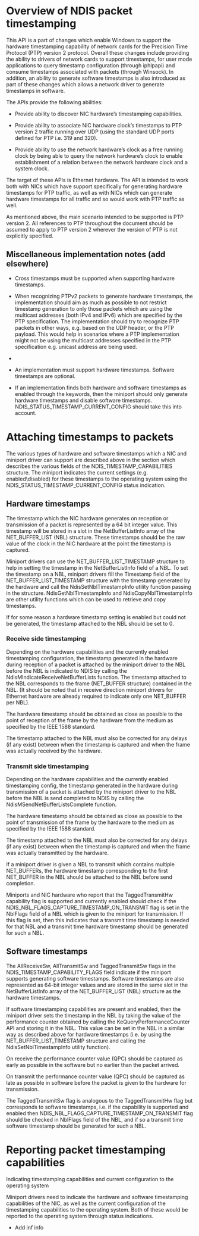 # Overview of NDIS packet timestamping

This API is a part of changes which enable Windows to support the hardware timestamping capability of network cards for the Precision Time Protocol (PTP) version 2 protocol. Overall these changes include providing the ability to drivers of network cards to support timestamps, for user mode applications to query timestamp configuration (through iphlpapi) and consume timestamps associated with packets (through Winsock). In addition, an ability to generate software timestamps is also introduced as part of these changes which allows a network driver to generate timestamps in software.

The APIs provide the following abilities:

- Provide ability to discover NIC hardware’s timestamping capabilities.

- Provide ability to associate NIC hardware clock’s timestamps to PTP version 2 traffic running over UDP (using the standard UDP ports defined for PTP i.e. 319 and 320).

- Provide ability to use the network hardware’s clock as a free running clock by being able to query the network hardware’s clock to enable establishment of a relation between the network hardware clock and a system clock.

The target of these APIs is Ethernet hardware. The API is intended to work both with NICs which have support specifically for generating hardware timestamps for PTP traffic, as well as with NICs which can generate hardware timestamps for all traffic and so would work with PTP traffic as well.

As mentioned above, the main scenario intended to be supported is PTP version 2. All references to PTP throughout the document should be assumed to apply to PTP version 2 wherever the version of PTP is not explicitly specified.

## Miscellaneous implementation notes (add elsewhere)

- Cross timestamps must be supported when supporting hardware timestamps.

- When recognizing PTPv2 packets to generate hardware timestamps, the implementation should aim as much as possible to not restrict timestamp generation to only those packets which are using the multicast addresses (both IPv4 and IPv6) which are specified by the PTP specification. The implementation should try to recognize PTP packets in other ways, e.g. based on the UDP header, or the PTP payload. This would help in scenarios where a PTP implementation might not be using the multicast addresses specified in the PTP specification e.g. unicast address are being used.
- 
- An implementation must support hardware timestamps. Software timestamps are optional.

- If an implementation finds both hardware and software timestamps as enabled through the keywords, then the miniport should only generate hardware timestamps and disable software timestamps. NDIS_STATUS_TIMESTAMP_CURRENT_CONFIG should take this into account.

# Attaching timestamps to packets

The various types of hardware and software timestamps which a NIC and miniport driver can support are described above in the section which describes the various fields of the NDIS_TIMESTAMP_CAPABILITIES structure. The miniport indicates the current settings (e.g. enabled\disabled) for these timestamps to the operating system using the NDIS_STATUS_TIMESTAMP_CURRENT_CONFIG status indication.

## Hardware timestamps

The timestamp which the NIC hardware generates on reception or transmission of a packet is represented by a 64 bit integer value. This timestamp will be stored in a slot in the NetBufferListInfo array of the NET_BUFFER_LIST (NBL) structure. These timestamps should be the raw value of the clock in the NIC hardware at the point the timestamp is captured.

Miniport drivers can use the NET_BUFFER_LIST_TIMESTAMP structure to help in setting the timestamp in the NetBufferListInfo field of a NBL. To set the timestamp on a NBL, miniport drivers fill the Timestamp field of the NET_BUFFER_LIST_TIMESTAMP structure with the timestamp generated by the hardware and call the NdisSetNblTimestampInfo utility function passing in the structure. NdisGetNblTimestampInfo and NdisCopyNblTimestampInfo are other utility functions which can be used to retrieve and copy timestamps.

If for some reason a hardware timestamp setting is enabled but could not be generated, the timestamp attached to the NBL should be set to 0.

### Receive side timestamping

Depending on the hardware capabilities and the currently enabled timestamping configuration, the timestamp generated in the hardware during reception of a packet is attached by the miniport driver to the NBL before the NBL is indicated to NDIS by calling the NdisMIndicateReceiveNetBufferLists function. The timestamp attached to the NBL corresponds to the frame (NET_BUFFER structure) contained in the NBL. (It should be noted that in receive direction miniport drivers for Ethernet hardware are already required to indicate only one NET_BUFFER per NBL).

The hardware timestamp should be obtained as close as possible to the point of reception of the frame by the hardware from the medium as specified by the IEEE 1588 standard.

The timestamp attached to the NBL must also be corrected for any delays (if any exist) between when the timestamp is captured and when the frame was actually received by the hardware. 

### Transmit side timestamping

Depending on the hardware capabilities and the currently enabled timestamping config, the timestamp generated in the hardware during transmission of a packet is attached by the miniport driver to the NBL before the NBL is send completed to NDIS by calling the NdisMSendNetBufferListsComplete function.

The hardware timestamp should be obtained as close as possible to the point of transmission of the frame by the hardware to the medium as specified by the IEEE 1588 standard.

The timestamp attached to the NBL must also be corrected for any delays (if any exist) between when the timestamp is captured and when the frame was actually transmitted by the hardware.

If a miniport driver is given a NBL to transmit which contains multiple NET_BUFFERs, the hardware timestamp corresponding to the first NET_BUFFER in the NBL should be attached to the NBL before send completion.

Miniports and NIC hardware who report that the TaggedTransmitHw capability flag is supported and currently enabled should check if the NDIS_NBL_FLAGS_CAPTURE_TIMESTAMP_ON_TRANSMIT flag is set in the NblFlags field of a NBL which is given to the miniport for transmission. If this flag is set, then this indicates that a transmit time timestamp is needed for that NBL and a transmit time hardware timestamp should be generated for such a NBL.

## Software timestamps

The AllReceiveSw, AllTransmitSw and TaggedTransmitSw flags in the NDIS_TIMESTAMP_CAPABILITY_FLAGS field indicate if the miniport supports generating software timestamps. Software timestamps are also represented as 64-bit integer values and are stored in the same slot in the NetBufferListInfo array of the NET_BUFFER_LIST (NBL) structure as the hardware timestamps.

If software timestamping capabilities are present and enabled, then the miniport driver sets the timestamp in the NBL by taking the value of the performance counter obtained by calling the KeQueryPerformanceCounter API and storing it in the NBL. This value can be set in the NBL in a similar way as described above for hardware timestamps (i.e. by using the NET_BUFFER_LIST_TIMESTAMP structure and calling the NdisSetNblTimestampInfo utility function).

On receive the performance counter value (QPC) should be captured as early as possible in the software but no earlier than the packet arrived.

On transmit the performance counter value (QPC) should be captured as late as possible in software before the packet is given to the hardware for transmission.

The TaggedTransmitSw flag is analogous to the TaggedTransmitHw flag but corresponds to software timestamps, i.e. if the capability is supported and enabled then NDIS_NBL_FLAGS_CAPTURE_TIMESTAMP_ON_TRANSMIT flag should be checked in NblFlags field of the NBL, and if so a transmit time software timestamp should be generated for such a NBL.

# Reporting packet timestamping capabilities

Indicating timestamping capabilities and current configuration to the operating system

Miniport drivers need to indicate the hardware and software timestamping capabilities of the NIC, as well as the current configuration of the timestamping capabilities to the operating system. Both of these would be reported to the operating system through status indications.

* Add inf info